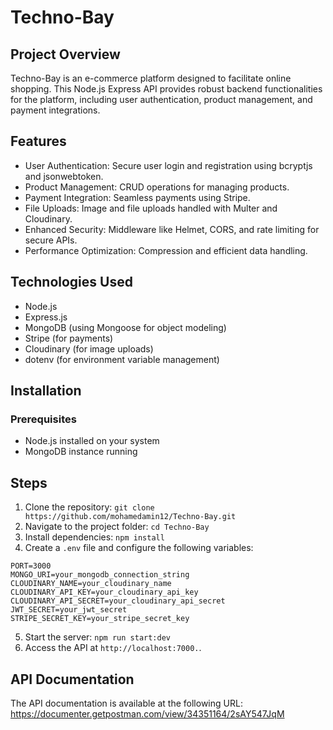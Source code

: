 # Techno-Bay

## Project Overview
Techno-Bay is an e-commerce platform designed to facilitate online shopping. This Node.js Express API provides robust backend functionalities for the platform, including user authentication, product management, and payment integrations.

## Features
* User Authentication: Secure user login and registration using bcryptjs and jsonwebtoken.
* Product Management: CRUD operations for managing products.
* Payment Integration: Seamless payments using Stripe.
* File Uploads: Image and file uploads handled with Multer and Cloudinary.
* Enhanced Security: Middleware like Helmet, CORS, and rate limiting for secure APIs.
* Performance Optimization: Compression and efficient data handling.

## Technologies Used
* Node.js
* Express.js
* MongoDB (using Mongoose for object modeling)
* Stripe (for payments)
* Cloudinary (for image uploads)
* dotenv (for environment variable management)

## Installation
### Prerequisites
* Node.js installed on your system
* MongoDB instance running

## Steps
1. Clone the repository:
   `git clone https://github.com/mohamedamin12/Techno-Bay.git`
2. Navigate to the project folder:
   `cd Techno-Bay`
3. Install dependencies:
   `npm install`
 4. Create a `.env` file and configure the following variables:
```
PORT=3000
MONGO_URI=your_mongodb_connection_string
CLOUDINARY_NAME=your_cloudinary_name
CLOUDINARY_API_KEY=your_cloudinary_api_key
CLOUDINARY_API_SECRET=your_cloudinary_api_secret
JWT_SECRET=your_jwt_secret
STRIPE_SECRET_KEY=your_stripe_secret_key
```
5. Start the server:
   `npm run start:dev`
6. Access the API at `http://localhost:7000.`.

## API Documentation 
The API documentation is available at the following URL: https://documenter.getpostman.com/view/34351164/2sAY547JqM
